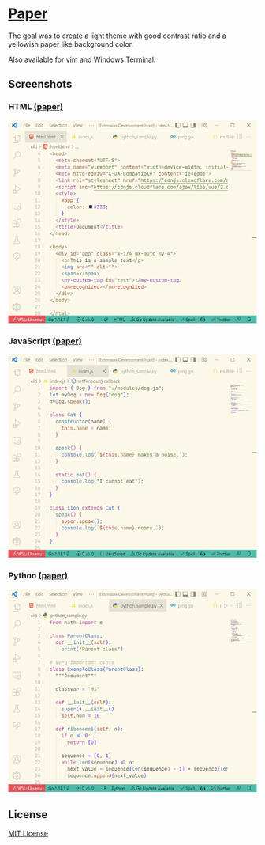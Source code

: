 # [Paper](https://marketplace.visualstudio.com/items?itemName=a5hk.paper)

The goal was to create a light theme with good contrast ratio and a yellowish paper like background color.

Also available for [vim](/vim/colors/) and [Windows Terminal](/windows-terminal/).

## Screenshots

### HTML [(paper)](https://vscode.dev/theme/a5hk.paper/paper)

![HTML](/screenshot/html.png)

### JavaScript [(paper)](https://vscode.dev/theme/a5hk.paper/paper)

![javascript](/screenshot/javascript.png)

### Python [(paper)](https://vscode.dev/theme/a5hk.paper/paper)

![Python](/screenshot/python.png)

## License

[MIT License](/LICENSE)
